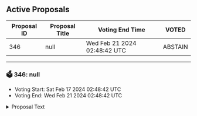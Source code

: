 ## Active Proposals

| Proposal ID | Proposal Title | Voting End Time | VOTED |
|-------------|----------------|-----------------|-------|
| 346 | null | Wed Feb 21 2024 02:48:42 UTC | ABSTAIN |

---

### 🗳 346: null
- Voting Start: Sat Feb 17 2024 02:48:42 UTC
- Voting End: Wed Feb 21 2024 02:48:42 UTC

<details>
<summary>Proposal Text</summary>
 
null
</details>
